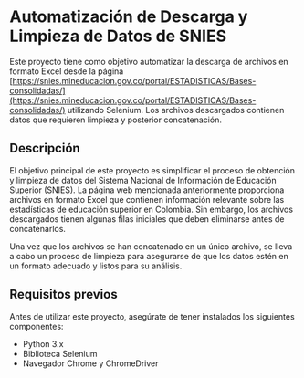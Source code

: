 # Automatización de Descarga y Limpieza de Datos de SNIES

Este proyecto tiene como objetivo automatizar la descarga de archivos en formato Excel desde la página [https://snies.mineducacion.gov.co/portal/ESTADISTICAS/Bases-consolidadas/](https://snies.mineducacion.gov.co/portal/ESTADISTICAS/Bases-consolidadas/) utilizando Selenium. Los archivos descargados contienen datos que requieren limpieza y posterior concatenación.

## Descripción

El objetivo principal de este proyecto es simplificar el proceso de obtención y limpieza de datos del Sistema Nacional de Información de Educación Superior (SNIES). La página web mencionada anteriormente proporciona archivos en formato Excel que contienen información relevante sobre las estadísticas de educación superior en Colombia. Sin embargo, los archivos descargados tienen algunas filas iniciales que deben eliminarse antes de concatenarlos.

Una vez que los archivos se han concatenado en un único archivo, se lleva a cabo un proceso de limpieza para asegurarse de que los datos estén en un formato adecuado y listos para su análisis.

## Requisitos previos

Antes de utilizar este proyecto, asegúrate de tener instalados los siguientes componentes:

- Python 3.x
- Biblioteca Selenium
- Navegador Chrome y ChromeDriver

